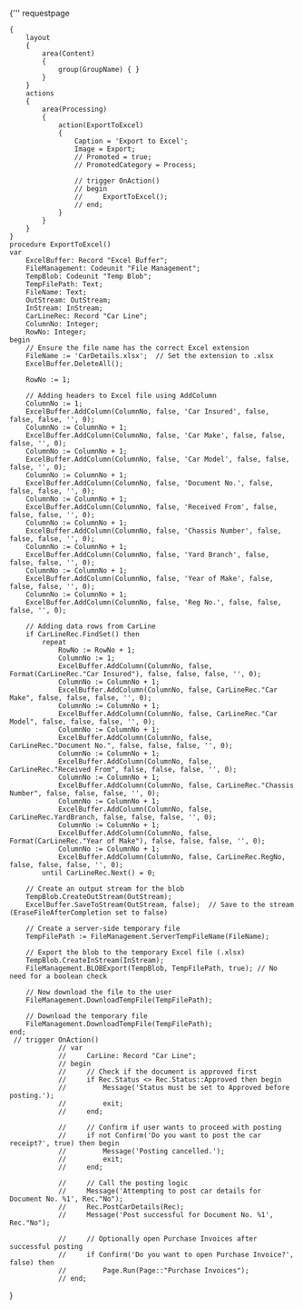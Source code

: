   {'''
  requestpage

    {
        layout
        {
            area(Content)
            {
                group(GroupName) { }
            }
        }
        actions
        {
            area(Processing)
            {
                action(ExportToExcel)
                {
                    Caption = 'Export to Excel';
                    Image = Export;
                    // Promoted = true;
                    // PromotedCategory = Process;

                    // trigger OnAction()
                    // begin
                    //     ExportToExcel();
                    // end;
                }
            }
        }
    }
    procedure ExportToExcel()
    var
        ExcelBuffer: Record "Excel Buffer";
        FileManagement: Codeunit "File Management";
        TempBlob: Codeunit "Temp Blob";
        TempFilePath: Text;
        FileName: Text;
        OutStream: OutStream;
        InStream: InStream;
        CarLineRec: Record "Car Line";
        ColumnNo: Integer;
        RowNo: Integer;
    begin
        // Ensure the file name has the correct Excel extension
        FileName := 'CarDetails.xlsx';  // Set the extension to .xlsx
        ExcelBuffer.DeleteAll();

        RowNo := 1;

        // Adding headers to Excel file using AddColumn
        ColumnNo := 1;
        ExcelBuffer.AddColumn(ColumnNo, false, 'Car Insured', false, false, false, '', 0);
        ColumnNo := ColumnNo + 1;
        ExcelBuffer.AddColumn(ColumnNo, false, 'Car Make', false, false, false, '', 0);
        ColumnNo := ColumnNo + 1;
        ExcelBuffer.AddColumn(ColumnNo, false, 'Car Model', false, false, false, '', 0);
        ColumnNo := ColumnNo + 1;
        ExcelBuffer.AddColumn(ColumnNo, false, 'Document No.', false, false, false, '', 0);
        ColumnNo := ColumnNo + 1;
        ExcelBuffer.AddColumn(ColumnNo, false, 'Received From', false, false, false, '', 0);
        ColumnNo := ColumnNo + 1;
        ExcelBuffer.AddColumn(ColumnNo, false, 'Chassis Number', false, false, false, '', 0);
        ColumnNo := ColumnNo + 1;
        ExcelBuffer.AddColumn(ColumnNo, false, 'Yard Branch', false, false, false, '', 0);
        ColumnNo := ColumnNo + 1;
        ExcelBuffer.AddColumn(ColumnNo, false, 'Year of Make', false, false, false, '', 0);
        ColumnNo := ColumnNo + 1;
        ExcelBuffer.AddColumn(ColumnNo, false, 'Reg No.', false, false, false, '', 0);

        // Adding data rows from CarLine
        if CarLineRec.FindSet() then
            repeat
                RowNo := RowNo + 1;
                ColumnNo := 1;
                ExcelBuffer.AddColumn(ColumnNo, false, Format(CarLineRec."Car Insured"), false, false, false, '', 0);
                ColumnNo := ColumnNo + 1;
                ExcelBuffer.AddColumn(ColumnNo, false, CarLineRec."Car Make", false, false, false, '', 0);
                ColumnNo := ColumnNo + 1;
                ExcelBuffer.AddColumn(ColumnNo, false, CarLineRec."Car Model", false, false, false, '', 0);
                ColumnNo := ColumnNo + 1;
                ExcelBuffer.AddColumn(ColumnNo, false, CarLineRec."Document No.", false, false, false, '', 0);
                ColumnNo := ColumnNo + 1;
                ExcelBuffer.AddColumn(ColumnNo, false, CarLineRec."Received From", false, false, false, '', 0);
                ColumnNo := ColumnNo + 1;
                ExcelBuffer.AddColumn(ColumnNo, false, CarLineRec."Chassis Number", false, false, false, '', 0);
                ColumnNo := ColumnNo + 1;
                ExcelBuffer.AddColumn(ColumnNo, false, CarLineRec.YardBranch, false, false, false, '', 0);
                ColumnNo := ColumnNo + 1;
                ExcelBuffer.AddColumn(ColumnNo, false, Format(CarLineRec."Year of Make"), false, false, false, '', 0);
                ColumnNo := ColumnNo + 1;
                ExcelBuffer.AddColumn(ColumnNo, false, CarLineRec.RegNo, false, false, false, '', 0);
            until CarLineRec.Next() = 0;

        // Create an output stream for the blob
        TempBlob.CreateOutStream(OutStream);
        ExcelBuffer.SaveToStream(OutStream, false);  // Save to the stream (EraseFileAfterCompletion set to false)

        // Create a server-side temporary file
        TempFilePath := FileManagement.ServerTempFileName(FileName);

        // Export the blob to the temporary Excel file (.xlsx)
        TempBlob.CreateInStream(InStream);
        FileManagement.BLOBExport(TempBlob, TempFilePath, true); // No need for a boolean check

        // Now download the file to the user
        FileManagement.DownloadTempFile(TempFilePath);

        // Download the temporary file
        FileManagement.DownloadTempFile(TempFilePath);
    end;
     // trigger OnAction()
                // var
                //     CarLine: Record "Car Line";
                // begin
                //     // Check if the document is approved first
                //     if Rec.Status <> Rec.Status::Approved then begin
                //         Message('Status must be set to Approved before posting.');
                //         exit;
                //     end;

                //     // Confirm if user wants to proceed with posting
                //     if not Confirm('Do you want to post the car receipt?', true) then begin
                //         Message('Posting cancelled.');
                //         exit;
                //     end;

                //     // Call the posting logic
                //     Message('Attempting to post car details for Document No. %1', Rec."No");
                //     Rec.PostCarDetails(Rec);
                //     Message('Post successful for Document No. %1', Rec."No");

                //     // Optionally open Purchase Invoices after successful posting
                //     if Confirm('Do you want to open Purchase Invoice?', false) then
                //         Page.Run(Page::"Purchase Invoices");
                // end;
  }